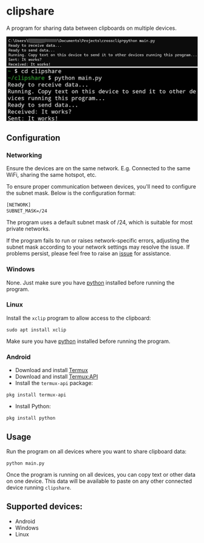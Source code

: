 # clipshare

A program for sharing data between clipboards on multiple devices.

![clipshare on my laptop](media/clipshare_laptop.jpeg)
![clipshare on my phone](media/clipshare_android.jpeg)

## Configuration

### Networking

Ensure the devices are on the same network. E.g. Connected to the same WiFi, sharing the same hotspot, etc.

To ensure proper communication between devices, you'll need to configure the subnet mask. Below is the configuration format:

```
[NETWORK]
SUBNET_MASK=/24
```

The program uses a default subnet mask of /24, which is suitable for most private networks.

If the program fails to run or raises network-specific errors, adjusting the subnet mask according to your network settings may resolve the issue. If problems persist, please feel free to raise an [issue](https://github.com/ARandomBoiIsMe/clipshare/issues) for assistance.

### Windows

None. Just make sure you have [python](https://www.python.org/downloads/) installed before running the program.

### Linux

Install the `xclip` program to allow access to the clipboard:

```
sudo apt install xclip
```

Make sure you have [python](https://www.python.org/downloads/) installed before running the program.

### Android

- Download and install [Termux](https://termux.dev/en/)
- Download and install [Termux:API](https://f-droid.org/packages/com.termux.api/)
- Install the `termux-api` package:

```
pkg install termux-api
```

- Install Python:

```
pkg install python
```

## Usage

Run the program on all devices where you want to share clipboard data:

```
python main.py
```

Once the program is running on all devices, you can copy text or other data on one device. This data will be available to paste on any other connected device running `clipshare`.

## Supported devices:

- Android
- Windows
- Linux